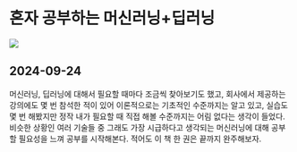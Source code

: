 # 혼자 공부하는 머신러닝+딥러닝

[![](https://contents.kyobobook.co.kr/sih/fit-in/458x0/pdt/9791162243664.jpg)](https://product.kyobobook.co.kr/detail/S000001810330)

## 2024-09-24

머신러닝, 딥러닝에 대해서 필요할 때마다 조금씩 찾아보기도 했고, 회사에서 제공하는 강의에도 몇 번 참석한 적이 있어 이론적으로는 기초적인 수준까지는 알고 있고, 실습도 몇 번 해봤지만 정작 내가 필요할 때 직접 해볼 수준까지는 어림 없다는 생각이 들었다. 비슷한 상황인 여러 기술들 중 그래도 가장 시급하다고 생각되는 머신러닝에 대해 공부할 필요성을 느껴 공부를 시작해본다. 적어도 이 책 한 권은 끝까지 완주해보자.
